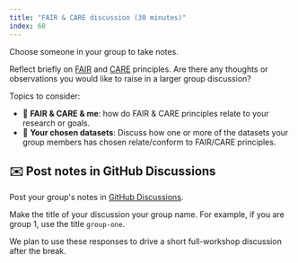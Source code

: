 ```yaml
---
title: "FAIR & CARE discussion (30 minutes)"
index: 60
---
```


Choose someone in your group to take notes.

Reflect briefly on
[FAIR](https://www.go-fair.org/fair-principles/) and
[CARE](https://static1.squarespace.com/static/5d3799de845604000199cd24/t/6397b363b502ff481fce6baf/1670886246948/CARE%2BPrinciples_One%2BPagers%2BFINAL_Oct_17_2019.pdf)
principles. Are there any thoughts or observations you would like to raise in a
larger group discussion?

Topics to consider:

* 🤗 **FAIR & CARE & me**: how do FAIR & CARE principles relate to your research or goals.
* 💽 **Your chosen datasets**: Discuss how one or more of the datasets your group
  members has chosen relate/conform to FAIR/CARE principles.

## ✉️ Post notes in GitHub Discussions

Post your group's notes in [GitHub
Discussions](https://github.com/orgs/qgreenland-workshop-2023-researcher/discussions/new?category=fair-care).

Make the title of your discussion your group name. For example, if you are group
1, use the title `group-one`.

We plan to use these responses to drive a short full-workshop discussion after
the break.
